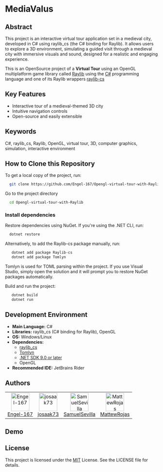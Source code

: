 
# MediaValus 

## Abstract

This project is an interactive virtual tour application set in a medieval city, developed in C# using raylib_cs (the C# binding for Raylib). It allows users to explore a 3D environment, simulating a guided visit through a medieval city with immersive visuals and sound, designed for a realistic and engaging experience.

This is an OpenSource project of a **Virtual Tour** using an OpenGL multiplatform game library called [Raylib](https://www.raylib.com/) using the [C#](https://github.com/dotnet/csharplang) programming language and one of its Raylib wrappers [raylib-cs](https://github.com/raylib-cs/raylib-cs)



## Key Features

- Interactive tour of a medieval-themed 3D city
- Intuitive navigation controls
- Open-source and easily extensible


## Keywords

C#, raylib_cs, Raylib, OpenGL, virtual tour, 3D, computer graphics, simulation, interactive environment
## How to Clone this Repository

To get a local copy of the project, run:

```bash
  git clone https://github.com/Engel-167/Opengl-virtual-tour-with-Raylib.git
```

Go to the project directory

```bash
  cd Opengl-virtual-tour-with-Raylib
```

### Install dependencies

Restore dependencies using NuGet. If you're using the .NET CLI, run:

```bash
  dotnet restore
```

Alternatively, to add the Raylib-cs package manually, run:

```bash
   dotnet add package Raylib-cs
   dotnet add package Tomlyn
```

Tomlyn is used for TOML parsing within the project. 
If you use Visual Studio, simply open the solution and it will prompt you to restore NuGet packages automatically.

Build and run the project:

```bash
   dotnet build
   dotnet run
```




## Development Environment

- **Main Language:** C#
- **Libraries:** raylib_cs (C# binding for Raylib), OpenGL
- **OS:** Windows/Linux
- **Dependencies:**
    - [raylib_cs](https://github.com/ChrisDill/Raylib-cs)
    - [Tomlyn](https://github.com/xoofx/Tomlyn)
    - [.NET SDK 9.0 or later](https://dotnet.microsoft.com/en-us/download/dotnet/9.0)
    - OpenGL 
- **Recommended IDE:** JetBrains Rider
## Authors

<table>
  <tr>
    <td align="center">
      <a href="https://github.com/Engel-167">
        <img src="https://github.com/Engel-167.png?size=60" width="60" height="60" alt="Engel-167"/><br/>
        Engel-167
      </a>
    </td>
    <td align="center">
      <a href="https://github.com/josaak73">
        <img src="https://github.com/josaak73.png?size=60" width="60" height="60" alt="josaak73"/><br/>
        josaak73
      </a>
    </td>
    <td align="center">
      <a href="https://github.com/SamuelSevilla">
        <img src="https://github.com/SamuelSevilla.png?size=60" width="60" height="60" alt="SamuelSevilla"/><br/>
        SamuelSevilla
      </a>
    </td>
    <td align="center">
      <a href="https://github.com/MattewRojas">
        <img src="https://github.com/MattewRojas.png?size=60" width="60" height="60" alt="MattewRojas"/><br/>
        MattewRojas
      </a>
    </td>
  </tr>
</table>


## Demo



## License

This project is licensed under the [MIT](https://choosealicense.com/licenses/mit/) License. See the LICENSE file for details.



